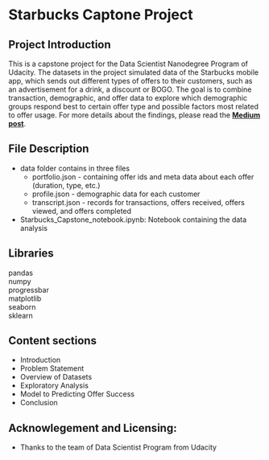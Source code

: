 # Starbucks Captone Project

## Project Introduction 

This is a capstone project for the Data Scientist Nanodegree Program of Udacity.  The datasets in the project simulated data of the Starbucks mobile app, which sends out different types of offers to their customers, such as an advertisement for a drink, a discount or BOGO. The goal is to combine transaction, demographic, and offer data to explore which demographic groups respond best to certain offer type and possible factors most related to offer usage.
For more details about the findings, please read the [**Medium post**](https://medium.com/).

## File Description
- data folder contains in three files
  - portfolio.json - containing offer ids and meta data about each offer (duration, type, etc.)
  - profile.json - demographic data for each customer
  - transcript.json - records for transactions, offers received, offers viewed, and offers completed 
- Starbucks_Capstone_notebook.ipynb: Notebook containing the data analysis

## Libraries 
pandas   
numpy    
progressbar    
matplotlib   
seaborn    
sklearn   

## Content sections
- Introduction
- Problem Statement
- Overview of Datasets
- Exploratory Analysis
- Model to Predicting Offer Success
- Conclusion

## Acknowlegement and Licensing: 
- Thanks to the team of Data Scientist Program from Udacity
